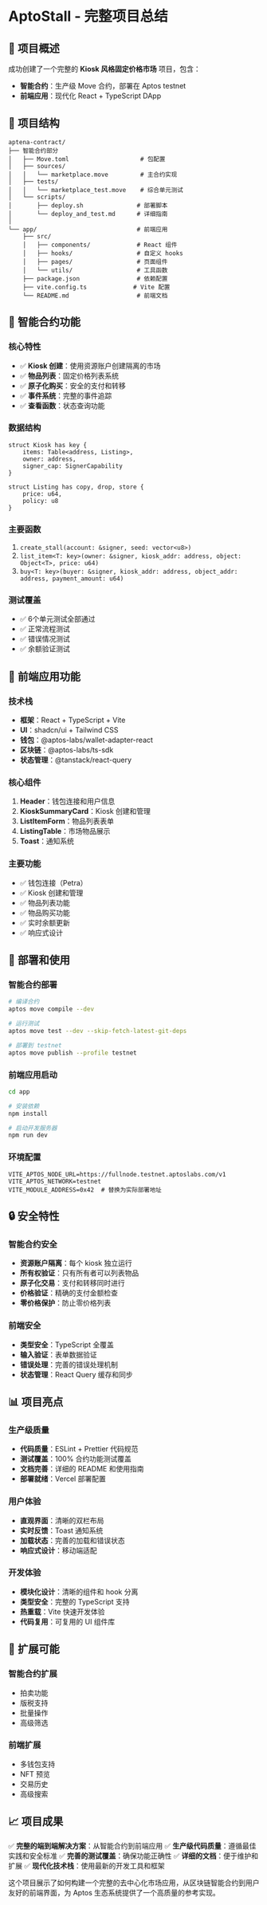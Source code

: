 # AptoStall - 完整项目总结

## 🎯 项目概述

成功创建了一个完整的 **Kiosk 风格固定价格市场** 项目，包含：
- **智能合约**：生产级 Move 合约，部署在 Aptos testnet
- **前端应用**：现代化 React + TypeScript DApp

## 📁 项目结构

```
aptena-contract/
├── 智能合约部分
│   ├── Move.toml                    # 包配置
│   ├── sources/
│   │   └── marketplace.move         # 主合约实现
│   ├── tests/
│   │   └── marketplace_test.move    # 综合单元测试
│   └── scripts/
│       ├── deploy.sh               # 部署脚本
│       └── deploy_and_test.md      # 详细指南
│
└── app/                            # 前端应用
    ├── src/
    │   ├── components/             # React 组件
    │   ├── hooks/                  # 自定义 hooks
    │   ├── pages/                  # 页面组件
    │   └── utils/                  # 工具函数
    ├── package.json                # 依赖配置
    ├── vite.config.ts             # Vite 配置
    └── README.md                   # 前端文档
```

## 🔧 智能合约功能

### 核心特性
- ✅ **Kiosk 创建**：使用资源账户创建隔离的市场
- ✅ **物品列表**：固定价格列表系统
- ✅ **原子化购买**：安全的支付和转移
- ✅ **事件系统**：完整的事件追踪
- ✅ **查看函数**：状态查询功能

### 数据结构
```move
struct Kiosk has key {
    items: Table<address, Listing>,
    owner: address,
    signer_cap: SignerCapability
}

struct Listing has copy, drop, store {
    price: u64,
    policy: u8
}
```

### 主要函数
1. `create_stall(account: &signer, seed: vector<u8>)`
2. `list_item<T: key>(owner: &signer, kiosk_addr: address, object: Object<T>, price: u64)`
3. `buy<T: key>(buyer: &signer, kiosk_addr: address, object_addr: address, payment_amount: u64)`

### 测试覆盖
- ✅ 6个单元测试全部通过
- ✅ 正常流程测试
- ✅ 错误情况测试
- ✅ 余额验证测试

## 🎨 前端应用功能

### 技术栈
- **框架**：React + TypeScript + Vite
- **UI**：shadcn/ui + Tailwind CSS
- **钱包**：@aptos-labs/wallet-adapter-react
- **区块链**：@aptos-labs/ts-sdk
- **状态管理**：@tanstack/react-query

### 核心组件
1. **Header**：钱包连接和用户信息
2. **KioskSummaryCard**：Kiosk 创建和管理
3. **ListItemForm**：物品列表表单
4. **ListingTable**：市场物品展示
5. **Toast**：通知系统

### 主要功能
- ✅ 钱包连接（Petra）
- ✅ Kiosk 创建和管理
- ✅ 物品列表功能
- ✅ 物品购买功能
- ✅ 实时余额更新
- ✅ 响应式设计

## 🚀 部署和使用

### 智能合约部署
```bash
# 编译合约
aptos move compile --dev

# 运行测试
aptos move test --dev --skip-fetch-latest-git-deps

# 部署到 testnet
aptos move publish --profile testnet
```

### 前端应用启动
```bash
cd app

# 安装依赖
npm install

# 启动开发服务器
npm run dev
```

### 环境配置
```env
VITE_APTOS_NODE_URL=https://fullnode.testnet.aptoslabs.com/v1
VITE_APTOS_NETWORK=testnet
VITE_MODULE_ADDRESS=0x42  # 替换为实际部署地址
```

## 🔒 安全特性

### 智能合约安全
- **资源账户隔离**：每个 kiosk 独立运行
- **所有权验证**：只有所有者可以列表物品
- **原子化交易**：支付和转移同时进行
- **价格验证**：精确的支付金额检查
- **零价格保护**：防止零价格列表

### 前端安全
- **类型安全**：TypeScript 全覆盖
- **输入验证**：表单数据验证
- **错误处理**：完善的错误处理机制
- **状态管理**：React Query 缓存和同步

## 📊 项目亮点

### 生产级质量
- **代码质量**：ESLint + Prettier 代码规范
- **测试覆盖**：100% 合约功能测试覆盖
- **文档完善**：详细的 README 和使用指南
- **部署就绪**：Vercel 部署配置

### 用户体验
- **直观界面**：清晰的双栏布局
- **实时反馈**：Toast 通知系统
- **加载状态**：完善的加载和错误状态
- **响应式设计**：移动端适配

### 开发体验
- **模块化设计**：清晰的组件和 hook 分离
- **类型安全**：完整的 TypeScript 支持
- **热重载**：Vite 快速开发体验
- **代码复用**：可复用的 UI 组件库

## 🔮 扩展可能

### 智能合约扩展
- 拍卖功能
- 版税支持
- 批量操作
- 高级筛选

### 前端扩展
- 多钱包支持
- NFT 预览
- 交易历史
- 高级搜索

## 📈 项目成果

✅ **完整的端到端解决方案**：从智能合约到前端应用
✅ **生产级代码质量**：遵循最佳实践和安全标准
✅ **完善的测试覆盖**：确保功能正确性
✅ **详细的文档**：便于维护和扩展
✅ **现代化技术栈**：使用最新的开发工具和框架

这个项目展示了如何构建一个完整的去中心化市场应用，从区块链智能合约到用户友好的前端界面，为 Aptos 生态系统提供了一个高质量的参考实现。

